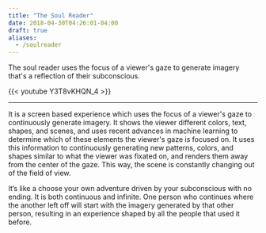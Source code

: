 ```yaml
---
title: "The Soul Reader"
date: 2018-04-30T04:26:01-04:00
draft: true
aliases:
  - /soulreader
---
```


The soul reader uses the focus of a viewer's gaze to generate imagery that's a reflection of their subconscious.

<!--more-->

{{< youtube Y3T8vKHQN_4 >}}

---

It is a screen based experience which uses the focus of a viewer's gaze to continuously generate imagery. It shows the viewer different colors, text, shapes, and scenes, and uses recent advances in machine learning to determine which of these elements the viewer's gaze is focused on. It uses this information to continuously generating new patterns, colors, and shapes similar to what the viewer was fixated on, and renders them away from the center of the gaze. This way, the scene is constantly changing out of the field of view.

It’s like a choose your own adventure driven by your subconscious with no ending. It is both continuous and infinite. One person who continues where the another left off will start with the imagery generated by that other person, resulting in an experience shaped by all the people that used it before.
